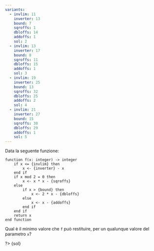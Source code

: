 ```yaml
---
variants:
  - invlim: 11
    inverter: 13
    bound: 7
    sqroffs: 1
    dbloffs: 14
    addoffs: 1
    sol: 2
  - invlim: 13
    inverter: 17
    bound: 8
    sqroffs: 11
    dbloffs: 15
    addoffs: 1
    sol: 3
  - invlim: 19
    inverter: 25
    bound: 13
    sqroffs: 32
    dbloffs: 25
    addoffs: 2
    sol: 4
  - invlim: 21
    inverter: 27
    bound: 15
    sqroffs: 30
    dbloffs: 29
    addoffs: 1
    sol: 5
---
```


Data la seguente funzione:

```srs
function f(x: integer) -> integer
    if x <= {invlim} then
        x <- {inverter} - x
    end if
    if x mod 2 = 0 then
        x <- x * x - {sqroffs}
    else
        if x > {bound} then
            x <- 2 * x - {dbloffs}
        else
            x <- x - {addoffs}
        end if
    end if
    return x
end function
```

Qual è il minimo valore che `f` può restituire, per un qualunque valore del parametro `x`?

?> {sol}
